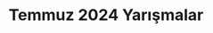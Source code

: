 ---
layout: monthly
title: "Temmuz 2024 Yarışmalar"
key: "temmuz 2024"
description: "Temmuz 2024 son başvuru tarihli tüm edebiyat yarışmaları, senaryo yarışmaları, yazı yazma yarışmaları, öykü yarışmalarına buradan ulaşabilirsiniz."
permalink: "temmuz-2024-yarismalar/"
---